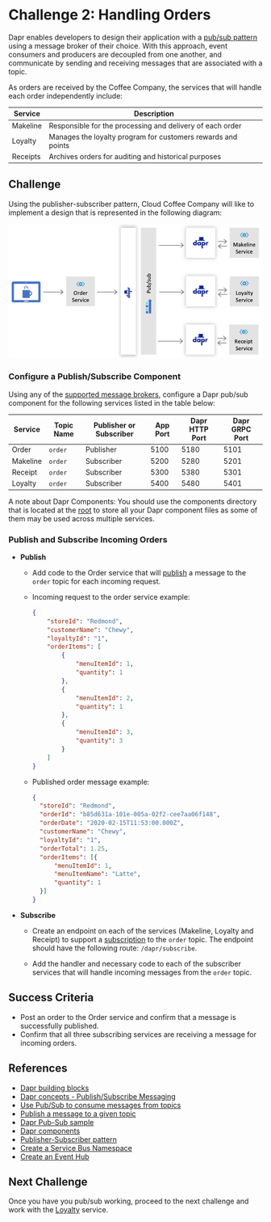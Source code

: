 # Challenge 2: Handling Orders

Dapr enables developers to design their application with a [pub/sub pattern](https://docs.microsoft.com/en-us/azure/architecture/patterns/publisher-subscriber) using a message broker of their choice. With this approach, event consumers and producers are decoupled from one another, and communicate by sending and receiving messages that are associated with a topic.

As orders are received by the Coffee Company, the services that will handle each order independently include:

| Service     | Description                                                 | 
|-------------|-------------------------------------------------------------|
| Makeline    | Responsible for the processing and delivery of each order   | 
| Loyalty     | Manages the loyalty program for customers rewards and points| 
| Receipts    | Archives orders for auditing and historical purposes        | 

## Challenge

Using the publisher-subscriber pattern, Cloud Coffee Company will like to implement a design that is represented in the following diagram:

![Handling orders](./images/challenge2-overview.png)

### Configure a Publish/Subscribe Component

Using any of the [supported message brokers](https://github.com/dapr/docs/tree/master/howto/setup-pub-sub-message-broker#reference), configure a Dapr pub/sub component for the following services listed in the table below:

| Service     | Topic Name    | Publisher or Subscriber  | App Port | Dapr HTTP Port | Dapr GRPC Port|
|-------------|---------------|--------------------------|-----------|----------|------|
| Order       | `order`       | Publisher                | 5100 | 5180      | 5101     |
| Makeline    | `order`       | Subscriber               | 5200 | 5280      | 5201     |
| Receipt     | `order`       | Subscriber               | 5300 | 5380      | 5301     |
| Loyalty    | `order`       | Subscriber                | 5400 | 5480      | 5401     |


A note about Dapr Components: You should use the components directory that is located at the [root](./../src/components/local) to store all your Dapr component files as some of them may be used across multiple services.

### Publish and Subscribe Incoming Orders

- **Publish**
  - Add code to the Order service that will [publish](https://github.com/dapr/docs/blob/master/reference/api/pubsub_api.md#publish-a-message-to-a-given-topic) a message to the `order` topic for each incoming request.
  - Incoming request to the order service example:

    ```JSON
    {
        "storeId": "Redmond",
        "customerName": "Chewy",
        "loyaltyId": "1",
        "orderItems": [
            {
                "menuItemId": 1,
                "quantity": 1
            },
            {
                "menuItemId": 2,
                "quantity": 1
            },
            {
                "menuItemId": 3,
                "quantity": 3
            }
        ]
    }  
    ```

  - Published order message example:
  
    ```JSON
    {
      "storeId": "Redmond",
      "orderId": "b85d631a-101e-005a-02f2-cee7aa06f148",
      "orderDate": "2020-02-15T11:53:00.000Z",
      "customerName": "Chewy",
      "loyaltyId": "1",
      "orderTotal": 1.25,
      "orderItems": [{
          "menuItemId": 1,
          "menuItemName": "Latte",
          "quantity": 1
      }]
    }
    ```

- **Subscribe**

  - Create an endpoint on each of the services (Makeline, Loyalty and Receipt) to support a [subscription](https://github.com/dapr/docs/tree/master/howto/consume-topic) to the `order` topic. The endpoint should have the following route: `/dapr/subscribe`.
  
  - Add the handler and necessary code to each of the subscriber services that will handle incoming messages from the `order` topic.

## Success Criteria

- Post an order to the Order service and confirm that a message is successfully published.
- Confirm that all three subscribing services are receiving a message for incoming orders.

## References

- [Dapr building blocks](https://github.com/dapr/docs/tree/master/concepts#building-blocks)
- [Dapr concepts - Publish/Subscribe Messaging](https://github.com/dapr/docs/tree/master/concepts/publish-subscribe-messaging)
- [Use Pub/Sub to consume messages from topics](https://github.com/dapr/docs/tree/master/howto/consume-topic)
- [Publish a message to a given topic](https://github.com/dapr/docs/blob/master/reference/api/pubsub_api.md)
- [Dapr Pub-Sub sample](https://github.com/dapr/samples/tree/master/4.pub-sub)
- [Dapr components](https://github.com/dapr/components-contrib/tree/master/pubsub)
- [Publisher-Subscriber pattern](https://docs.microsoft.com/en-us/azure/architecture/patterns/publisher-subscriber)
- [Create a Service Bus Namespace](https://docs.microsoft.com/en-us/azure/service-bus-messaging/service-bus-create-namespace-portal)
- [Create an Event Hub](https://docs.microsoft.com/en-us/azure/event-hubs/event-hubs-create)

## Next Challenge

Once you have you pub/sub working, proceed to the next challenge and work with the [Loyalty](challenge-3.md) service.
